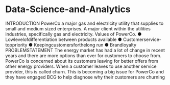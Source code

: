# Data-Science-and-Analytics
INTRODUCTION
 PowerCo a major gas and electricity utility that supplies to small and
 medium sized enterprises. A major client within the utilities industries,
 specifically gas and electricity.
 Values of PowerCo.
 ● Lowlevelofdifferentiation between products available
 ● Customerservice-toppriority
 ● Keepingcustomersforthelong run
 ● Brandloyalty
 PROBLEMSTATEMENT
 The energy market has had a lot of change in recent years and there
 are more options than ever for customers to choose from. PowerCo is
 concerned about its customers leaving for better offers from other
 energy providers. When a customer leaves to use another service
 provider, this is called churn. This is becoming a big issue for PowerCo
 and they have engaged BCG to help diagnose why their customers are
 churning
